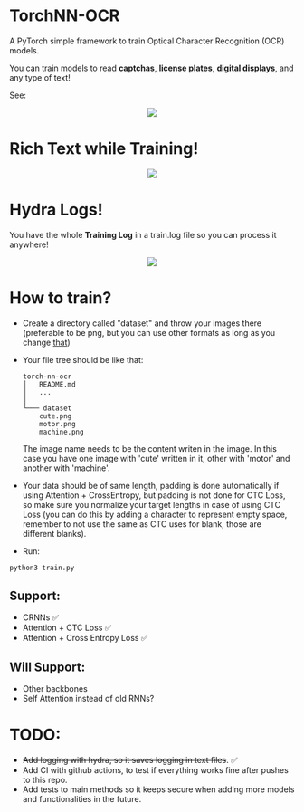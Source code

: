 # TorchNN-OCR



A PyTorch simple framework to train Optical Character Recognition (OCR) models. 

You can train models to read **captchas**, **license plates**, **digital displays**, and any type of text!

See:

<p align="center">
  <img src="https://user-images.githubusercontent.com/56324869/206953640-087d17b1-a0a7-4f99-ad82-d8c93365bd41.png" />
</p>


# Rich Text while Training!

<p align="center">
  <img src="https://user-images.githubusercontent.com/56324869/206952565-1da49dc0-d3ee-4328-8855-19f62aafb435.png" />
</p>

# Hydra Logs!
You have the whole **Training Log** in a train.log file so you can process it anywhere!

<p align="center">
  <img src="https://user-images.githubusercontent.com/56324869/207184241-855019e3-889d-4c2d-ae11-62dd73f62352.png"/>
</p>


# How to train?


- Create a directory called "dataset" and throw your images there (preferable to be png, but you can use other formats as long as you change [that](https://github.com/GabrielDornelles/EchidNet-OCR/blob/5275b1169051763fbb08f583871a28e88c706454/train.py#L56))

- Your file tree should be like that:
    ```
    torch-nn-ocr
    │   README.md
    │   ...  
    │
    └─── dataset
        cute.png
        motor.png
        machine.png
    ```
    The image name needs to be the content writen in the image. In this case you have one image with 'cute' written in it, other with 'motor' and another with 'machine'.

- Your data should be of same length, padding is done automatically if using Attention + CrossEntropy, but padding is not done for CTC Loss, so make sure you normalize your target lengths in case of using CTC Loss (you can do this by adding a character to represent empty space, remember to not use the same as CTC uses for blank, those are different blanks).

- Run:
```sh
python3 train.py
```
## Support:

- CRNNs ✅
- Attention + CTC Loss ✅ 
- Attention + Cross Entropy Loss ✅

## Will Support:
- Other backbones
- Self Attention instead of old RNNs?

# TODO:
- ~~Add logging with hydra, so it saves logging in text files~~. ✅
- Add CI with github actions, to test if everything works fine after pushes to this repo.
- Add tests to main methods so it keeps secure when adding more models and functionalities in the future.
